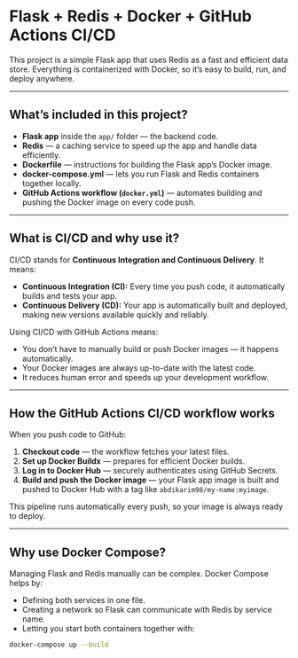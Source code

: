 # Flask + Redis + Docker + GitHub Actions CI/CD

This project is a simple Flask app that uses Redis as a fast and efficient data store. Everything is containerized with Docker, so it’s easy to build, run, and deploy anywhere.

---

## What’s included in this project?

- **Flask app** inside the `app/` folder — the backend code.  
- **Redis** — a caching service to speed up the app and handle data efficiently.  
- **Dockerfile** — instructions for building the Flask app’s Docker image.  
- **docker-compose.yml** — lets you run Flask and Redis containers together locally.  
- **GitHub Actions workflow (`docker.yml`)** — automates building and pushing the Docker image on every code push.

---

## What is CI/CD and why use it?

CI/CD stands for **Continuous Integration and Continuous Delivery**. It means:

- **Continuous Integration (CI):** Every time you push code, it automatically builds and tests your app.  
- **Continuous Delivery (CD):** Your app is automatically built and deployed, making new versions available quickly and reliably.

Using CI/CD with GitHub Actions means:

- You don’t have to manually build or push Docker images — it happens automatically.  
- Your Docker images are always up-to-date with the latest code.  
- It reduces human error and speeds up your development workflow.

---

## How the GitHub Actions CI/CD workflow works

When you push code to GitHub:

1. **Checkout code** — the workflow fetches your latest files.  
2. **Set up Docker Buildx** — prepares for efficient Docker builds.  
3. **Log in to Docker Hub** — securely authenticates using GitHub Secrets.  
4. **Build and push the Docker image** — your Flask app image is built and pushed to Docker Hub with a tag like `abdikarim98/my-name:myimage`.

This pipeline runs automatically every push, so your image is always ready to deploy.

---

## Why use Docker Compose?

Managing Flask and Redis manually can be complex. Docker Compose helps by:

- Defining both services in one file.  
- Creating a network so Flask can communicate with Redis by service name.  
- Letting you start both containers together with:

```bash
docker-compose up --build
